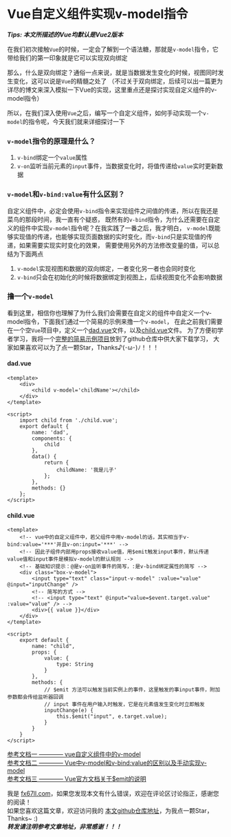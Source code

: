 # Vue自定义组件实现v-model指令

***Tips: 本文所描述的Vue均默认是Vue2版本***

在我们初次接触`Vue`的时候，一定会了解到一个语法糖，那就是`v-model`指令，它带给我们的第一印象就是它可以实现双向绑定  

那么，什么是双向绑定？通俗一点来说，就是当数据发生变化的时候，视图同时发生变化，这可以说是`Vue`的精髓之处了
（不过关于双向绑定，后续可以出一篇更为详尽的博文来深入模拟一下Vue的实现，这里重点还是探讨实现自定义组件的v-model指令）  

所以，在我们深入使用`Vue`之后，编写一个自定义组件，如何手动实现一个`v-model`的指令呢，今天我们就来详细探讨一下  


### `v-model`指令的原理是什么？
1. `v-bind`绑定一个`value`属性  
2. `v-on`监听当前元素的`input`事件，当数据变化时，将值传递给`value`实时更新数据  


### `v-model`和`v-bind:value`有什么区别？
自定义组件中，必定会使用`v-bind`指令来实现组件之间值的传递，所以在我还是菜鸟的那段时间，我一直有个疑惑，
既然有的`v-bind`指令，为什么还需要在自定义的组件中实现`v-model`指令呢？在我实践了一番之后，我才明白，
`v-model`既能够实现值的传递，也能够实现页面数据的实时变化，而`v-bind`只是实现值的传递，如果需要实现实时变化的效果，
需要使用另外的方法修改变量的值，可以总结为下面两点  
1. `v-model`实现视图和数据的双向绑定，一者变化另一者也会同时变化  
2. `v-bind`只会在初始化的时候将数据绑定到视图上，后续视图变化不会影响数据  


### 撸一个`v-model`
看到这里，相信你也理解了为什么我们会需要在自定义的组件中自定义一个v-model指令，下面我们通过一个简易的示例来撸一个`v-model`，
在此之前我们需要在一个空`Vue`项目中，定义一个[dad.vue](#jumpId-dad "点击跳转示例代码")文件，以及[child.vue](#jumpId-child "点击跳转示例代码")文件。
为了方便初学者学习，我将一个[完整的简易示例项目](https://github.com/fx67ll/fx67llVue/tree/master/vue-practice/imitate-v-model)放到了github仓库中供大家下载学习，
大家如果喜欢可以为了点一颗Star，Thanks♪(･ω･)ﾉ！！！

<span id="jumpId-dad"></span>
#### dad.vue
```Vue
<template>
	<div>
		<child v-model='childName'></child>
	</div>
</template>

<script>
	import child from './child.vue';
	export default {
		name: 'dad',
		components: {
			child
		},
		data() {
			return {
				childName: '我是儿子'
			};
		},
		methods: {}
	};
</script>
```

<span id="jumpId-child"></span>
#### child.vue
```Vue
<template>
	<!-- vue中的自定义组件中，若父组件中用v-model的话，其实相当于v-bind:value='***'并且v-on:input='***' -->
	<!-- 因此子组件内部用props接收value值，用$emit触发input事件，默认传递value值和input事件是模拟v-model的默认规则 -->
	<!-- 基础知识提示：@是v-on监听事件的简写，:是v-bind绑定属性的简写 -->
	<div class="box-v-model">
		<input type="text" class="input-v-model" :value="value" @input="inputChange" />
		<!-- 简写的方式 -->
		<!-- <input type="text" @input="value=$event.target.value" :value="value" /> -->
		<div>{{ value }}</div>
	</div>
</template>

<script>
	export default {
		name: "child",
		props: {
			value: {
				type: String
			}
		},
		methods: {
			// $emit 方法可以触发当前实例上的事件，这里触发的事input事件，附加参数都会传给监听器回调
			// input 事件在用户输入时触发，它是在元素值发生变化时立即触发
			inputChange(e) {
				this.$emit("input", e.target.value);
			}
		}
	}
</script>
```


[参考文档一 ———— vue自定义组件中的v-model](http://www.qiutianaimeili.com/html/page/2019/03/bzwpdjp0jos.html)  
[参考文档二 ———— Vue中v-model和v-bind:value的区别以及手动实现v-model](https://blog.csdn.net/a1059526327/article/details/108981613)  
[参考文档三 ———— Vue官方文档关于$emit的说明](https://cn.vuejs.org/v2/api/#vm-emit)  


我是 [fx67ll.com](https://fx67ll.com)，如果您发现本文有什么错误，欢迎在评论区讨论指正，感谢您的阅读！  
如果您喜欢这篇文章，欢迎访问我的 [本文github仓库地址](https://github.com/fx67ll/fx67llVue/blob/master/vue-blog/2021/2021-10/imitate-v-model.md)，为我点一颗Star，Thanks~ :)  
***转发请注明参考文章地址，非常感谢！！！***